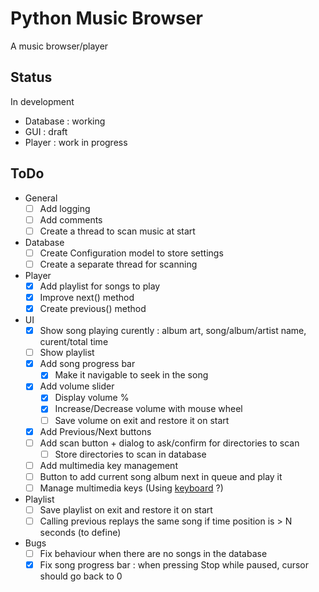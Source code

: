 # Python Music Browser

A music browser/player

## Status

In development

- Database : working
- GUI : draft
- Player : work in progress

## ToDo

- General
  - [ ] Add logging
  - [ ] Add comments
  - [ ] Create a thread to scan music at start
- Database
  - [ ] Create Configuration model to store settings
  - [ ] Create a separate thread for scanning
- Player
  - [x] Add playlist for songs to play
  - [x] Improve next() method
  - [x] Create previous() method
- UI
  - [x] Show song playing curently : album art, song/album/artist name, curent/total time
  - [ ] Show playlist
  - [x] Add song progress bar
    - [x] Make it navigable to seek in the song
  - [x] Add volume slider
    - [x] Display volume %
    - [x] Increase/Decrease volume with mouse wheel
    - [ ] Save volume on exit and restore it on start
  - [x] Add Previous/Next buttons
  - [ ] Add scan button + dialog to ask/confirm for directories to scan
    - [ ] Store directories to scan in database
  - [ ] Add multimedia key management
  - [ ] Button to add current song album next in queue and play it
  - [ ] Manage multimedia keys (Using [keyboard](https://pypi.org/project/keyboard/) ?)
- Playlist
  - [ ] Save playlist on exit and restore it on start
  - [ ] Calling previous replays the same song if time position is > N seconds (to define)
- Bugs
  - [ ] Fix behaviour when there are no songs in the database
  - [x] Fix song progress bar : when pressing Stop while paused, cursor should go back to 0
